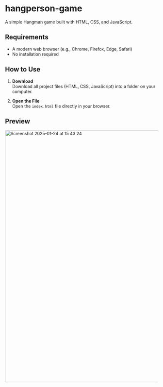# hangperson-game
A simple Hangman game built with HTML, CSS, and JavaScript.

## Requirements 
- A modern web browser (e.g., Chrome, Firefox, Edge, Safari)  
- No installation required

## How to Use  
1. **Download**  
   Download all project files (HTML, CSS, JavaScript) into a folder on your computer.  

2. **Open the File**  
   Open the `index.html` file directly in your browser.

## Preview  
<img width="829" alt="Screenshot 2025-01-24 at 15 43 24" src="https://github.com/user-attachments/assets/29f73ebf-d478-4e0c-8299-489c4d7f1ccb" />

